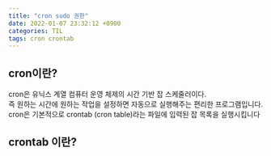```yaml
---
title: "cron sudo 권한"
date: 2022-01-07 23:32:12 +0900
categories: TIL
tags: cron crontab
---
```


## cron이란?

cron은 유닉스 계열 컴퓨터 운영 체제의 시간 기반 잡 스케줄러이다.<br>
즉 원하는 시간에 원하는 작업을 설정하면 자동으로 실행해주는 편리한 프로그램입니다.<br>
cron은 기본적으로 crontab (cron table)라는 파일에 입력된 잡 목록을 실행시킵니다<br>

## crontab 이란?
